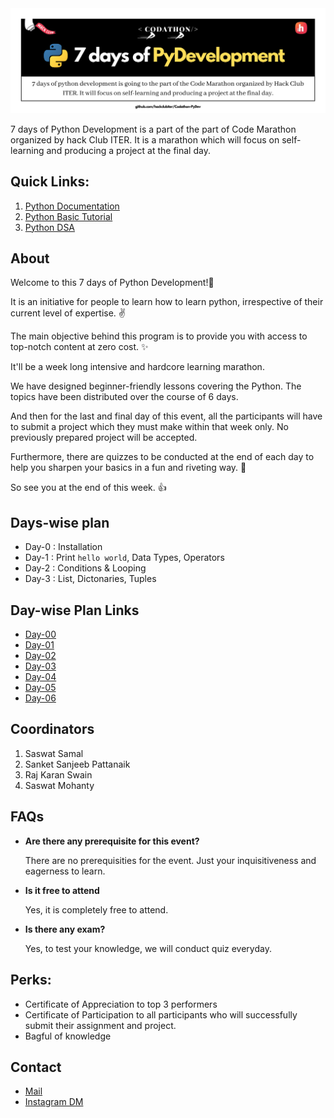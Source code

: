 <img src="./img/PyDev.png">

7 days of Python Development is a part of the part of Code Marathon organized by hack Club ITER. It is a marathon which will focus on self-learning and producing a project at the final day.

## Quick Links:
1. [Python Documentation](https://docs.python.org/3/)
2. [Python Basic Tutorial](https://www.w3schools.com/python/)
3. [Python DSA](https://www.geeksforgeeks.org/tag/python-dsa-exercises/)

## About
Welcome to this 7 days of Python Development!👋

It is an initiative for people to learn how to learn python, irrespective of their current level of expertise. ✌ 

The main objective behind this program is to provide you with access to top-notch content at zero cost. ✨

It'll be a week long intensive and hardcore learning marathon. 

We have designed beginner-friendly lessons covering the Python. The topics have been distributed over the course of 6 days. 

And then for the last and final day of this event, all the participants will have to submit a project which they must make within that week only. No previously prepared project will be accepted. 

Furthermore, there are quizzes to be conducted at the end of each day to help you sharpen your basics in a fun and riveting way. 💛

So see you at the end of this week. 👍

## Days-wise plan
- Day-0 : Installation
- Day-1 : Print `hello world`, Data Types, Operators
- Day-2 : Conditions & Looping
- Day-3 : List, Dictonaries, Tuples


## Day-wise Plan Links
- [Day-00](https://github.com/hackclubiter/Codathon-PyDev/blob/main/Day-00/README.md)
- [Day-01](https://github.com/hackclubiter/Codathon-PyDev/blob/main/Day-01/README.md) 
- [Day-02](https://github.com/hackclubiter/Codathon-PyDev/blob/main/Day-02/README.md)
- [Day-03](https://github.com/hackclubiter/Codathon-PyDev/blob/main/Day-03/README.md) 
- [Day-04](https://github.com/hackclubiter/Codathon-PyDev/blob/main/Day-04/README.md)
- [Day-05](https://github.com/hackclubiter/Codathon-PyDev/blob/main/Day-05/README.md)
- [Day-06](https://github.com/hackclubiter/Codathon-PyDev/blob/main/Day-06/README.md)

## Coordinators
1. Saswat Samal
2. Sanket Sanjeeb Pattanaik
3. Raj Karan Swain
4. Saswat Mohanty


## FAQs
- **Are there any prerequisite for this event?**

    There are no prerequisities for the event. Just your inquisitiveness and eagerness to learn.
- **Is it free to attend**

    Yes, it is completely free to attend.
- **Is there any exam?**

    Yes, to test your knowledge, we will conduct quiz everyday.

## Perks:
- Certificate of Appreciation to top 3 performers
- Certificate of Participation to all participants who will successfully submit their assignment and project.
- Bagful of knowledge

## Contact
- [Mail](mailto:hackclubiter@gmail.com)
- [Instagram DM](https://www.instagram.com/hackclubiter/)
